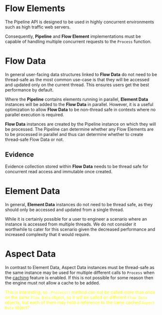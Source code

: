 # Flow Elements

The Pipeline API is designed to be used in highly concurrent environments 
such as high traffic web servers.

Consequently, **Pipeline** and **Flow Element** implementations must be 
capable of handling multiple concurrent requests to the `Process` function.

# Flow Data

In general user-facing data structures linked to **Flow Data** do not need to be 
thread-safe as the most common use-case is that they will be accessed and 
updated only on the current thread.
This ensures users get the best performance by default.

Where the **Pipeline** contains elements running in parallel, **Element Data** instances 
will be added to the **Flow Data** in parallel. However, it is a useful optimization
to allow **Flow Data** to be non-thread safe in contexts where no parallel execution 
is required.

**Flow Data** instances are created by the Pipeline instance on which they 
will be processed. The Pipeline can determine whether any Flow Elements are
to be processed in parallel and thus can determine whether to create thread-safe 
Flow Data or not.

## Evidence

Evidence collection stored within **Flow Data** needs to be thread safe for
concurrent read access and immutable once created. 

# Element Data

In general, **Element Data** instances do not need to be thread safe, as they
should only be accessed and updated from a single thread.

While it is certainly possible for a user to engineer a scenario where an 
instance is accessed from multiple threads. We do not consider it worthwhile 
to cater for this scenario given the decreased performance and increased
complexity that it would require.

# Aspect Data

In contrast to Element Data, Aspect Data instances must be thread-safe as the 
same instance may be used for multiple different calls to `Process` when
the [caching](caching.md) feature is enabled.
If this is not possible for some reason then the engine must not allow a cache 
to be added.

<span style="color:yellow">This is interesting, so `.Process()` method can not 
	be called more than once on the same `Flow Data` object, so it will be called on 
	different `Flow Data` objects, but each of them
	may hold a reference to the same cached `Aspect Data` object? 
</span>